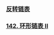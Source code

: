 ### [反转链表](https://github.com/wuye251/php-interview/blob/main/doc/algorithm/%E9%AB%98%E9%A2%91%E9%9D%A2%E8%AF%95%E9%A2%98/%E5%8F%8D%E8%BD%AC%E9%93%BE%E8%A1%A8.md)

### [142. 环形链表 II](https://leetcode-cn.com/problems/linked-list-cycle-ii/)